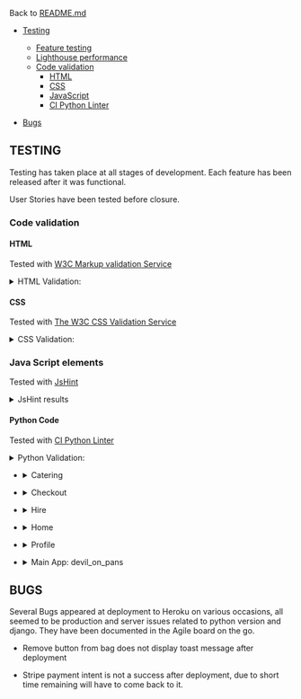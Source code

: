 Back to [README.md](README.md)

- [Testing](#testing)
    - [Feature testing](#feature-testing)
    - [Lighthouse performance](#lighthouse-performance)
    - [Code validation](#code-validation)
        - [HTML](#html)
        - [CSS](#css)
        - [JavaScript](#javascript)
        - [CI Python Linter](#ci-python-linter)

- [Bugs](#bugs)

## TESTING

Testing has taken place at all stages of development. Each feature has been released after it was functional.

User Stories have been tested before closure. 


### Code validation

#### HTML
Tested with [W3C Markup validation Service](https://validator.w3.org/)
<details>
<summary>HTML Validation:</summary>

- <details><summary>Home</summary><img src="assets/testing/home-html.png"></details>
- <details><summary>Catering</summary><img src="assets/testing/catering-html.png"></details>
- <details><summary>Item details</summary><img src="assets/testing/catering-item-html.png"></details>
- <details><summary>Admin Add Item</summary><img src="assets/testing/catering-add-html.png"></details>
- <details><summary>Admin Edit Item</summary><img src="assets/testing/catering-edit-html.png"></details>
- <details><summary>Admin Create Allergen</summary><img src="assets/testing/catering-allergen-html.png"></details>
- <details><summary>Bag</summary><img src="assets/testing/bag-html.png"></details>
- <details><summary>Checkout</summary><img src="assets/testing/checkout-html.png"></details>
- <details><summary>Hire Packages</summary><img src="assets/testing/hire-html.png"></details>
- <details><summary>Hire Requests</summary><img src="assets/testing/hire-request-html.png"></details>
- <details><summary>Admin Hire Requests List</summary><img src="assets/testing/hire-admin-list-html.png"></details>
- <details><summary>Profile</summary><img src="assets/testing/profile-html.png"></details>

</details>

#### CSS
Tested with [The W3C CSS Validation Service](https://jigsaw.w3.org/)
<details>
<summary>CSS Validation:</summary>

 - <details><summary>Main</summary><img src="assets/testing/w3c-css-main.png"></details>
 - <details><summary>Checkout</summary><img src="assets/testing/w3c-css-checkout.png"></details>
 - <details><summary>Hire</summary><img src="assets/testing/w3c-css-hire.png"></details>
 - <details><summary>Profile</summary><img src="assets/testing/w3c-css-profile.png"></details>

</details>

### Java Script elements
Tested with [JsHint](https://jshint.com/)

<details><summary>JsHint results</summary>
All JS elements have been included in this test with no errors, just minor warnings.
<img src="assets/testing/jshint-all-functions.png"></details>

#### Python Code
Tested with [CI Python Linter](https://pep8ci.herokuapp.com/)
<details>
<summary>Python Validation:</summary>

- <details><summary>Bag</summary>
    - contexts.py 
    <img src="assets/testing/bag-contexts.png">
    - bag_tools.py 
    <img src="assets/testing/bag-tools.png">
    - urls.py 
    <img src="assets/testing/bag-urls.png">
    - views.py 
    <img src="assets/testing/bag-views.png">
</details>

- <details><summary>Catering</summary>
    - admin.py 
    <img src="assets/testing/catering-admin.png">
    - forms.py 
    <img src="assets/testing/catering-forms.png">
    - models.py 
    <img src="assets/testing/catering-models.png">
    - contexts.py 
    <img src="assets/testing/catering-contexts.png">
    - urls.py 
    <img src="assets/testing/catering-urls.png">
    - views.py 
    <img src="assets/testing/catering-views.png">
    - widgets.py 
    <img src="assets/testing/catering-widgets.png">
</details>

- <details><summary>Checkout</summary>
    - admin.py 
    <img src="assets/testing/checkout-admin.png">
    - forms.py 
    <img src="assets/testing/checkout-forms.png">
    - models.py 
    <img src="assets/testing/checkout-models.png">
    - signals.py 
    <img src="assets/testing/checkout-signals.png">
    - urls.py 
    <img src="assets/testing/checkout-urls.png">
    - views.py 
    <img src="assets/testing/checkout-views.png">
</details>

- <details><summary>Hire</summary>
    - admin.py 
    <img src="assets/testing/hire-admin.png">
    - forms.py 
    <img src="assets/testing/hire-forms.png">
    - models.py 
    <img src="assets/testing/hire-models.png">
    - tools.py 
    <img src="assets/testing/hire-tools.png">
    - urls.py 
    <img src="assets/testing/hire-urls.png">
    - views.py 
    <img src="assets/testing/hire-views.png">
</details>

- <details><summary>Home</summary>
    - urls.py 
    <img src="assets/testing/home-urls.png">
    - views.py 
    <img src="assets/testing/home-views.png">
</details>

- <details><summary>Profile</summary>
    - urls.py 
    <img src="assets/testing/profile-urls.png">
    - views.py 
    <img src="assets/testing/profile-views.png">
    - models.py 
    <img src="assets/testing/profile-models.png">
    - forms.py 
    <img src="assets/testing/profile-forms.png">
</details>

- <details><summary>Main App: devil_on_pans </summary>
    - urls.py 
    <img src="assets/testing/main-urls.png">
    - views.py 
    <img src="assets/testing/404.png">
    - custom_storage.py 
    <img src="assets/testing/custom-storage.png">
</details>

</details>


## BUGS 

Several Bugs appeared at deployment to Heroku on various occasions, all seemed to be production and server issues related to python version and django. They have been documented in the Agile board on the go. 

- Remove button from bag does not display toast message after deployment

- Stripe payment intent is not a success after deployment, due to short time remaining will have to come back to it.


